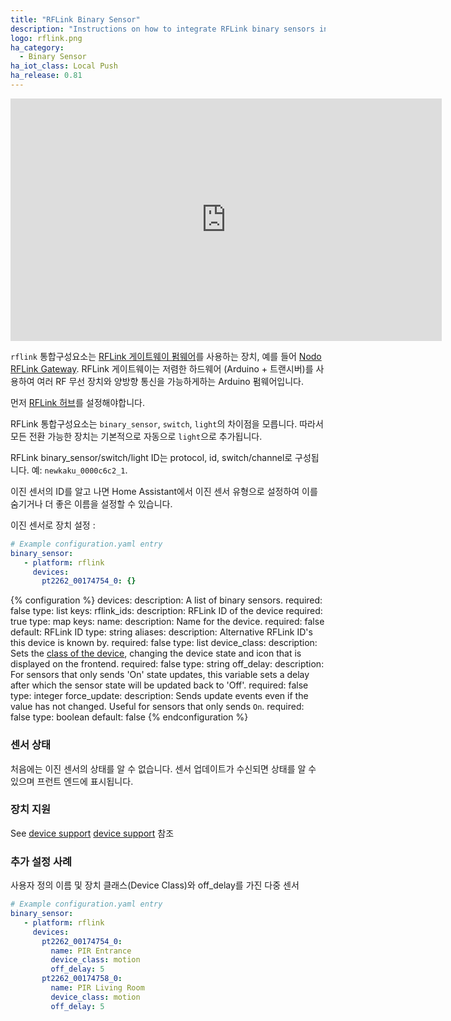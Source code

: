 ```yaml
---
title: "RFLink Binary Sensor"
description: "Instructions on how to integrate RFLink binary sensors into Home Assistant."
logo: rflink.png
ha_category:
  - Binary Sensor
ha_iot_class: Local Push
ha_release: 0.81
---
```


<iframe width="690" height="388" src="https://www.youtube.com/embed/yR_o82oZADQ" frameborder="0" allow="accelerometer; autoplay; encrypted-media; gyroscope; picture-in-picture" allowfullscreen></iframe>

`rflink` 통합구성요소는 [RFLink 게이트웨이 펌웨어](http://www.nemcon.nl/blog2/)를 사용하는 장치, 예를 들어 [Nodo RFLink Gateway](https://www.nodo-shop.nl/nl/21-rflink-gateway). RFLink 게이트웨이는 저렴한 하드웨어 (Arduino + 트랜시버)를 사용하여 여러 RF 무선 장치와 양방향 통신을 가능하게하는 Arduino 펌웨어입니다.

먼저 [RFLink 허브](/integrations/rflink/)를 설정해야합니다.

RFLink 통합구성요소는 `binary_sensor`, `switch`, `light`의 차이점을 모릅니다. 따라서 모든 전환 가능한 장치는 기본적으로 자동으로 `light`으로 추가됩니다.

RFLink binary_sensor/switch/light ID는 protocol, id, switch/channel로 구성됩니다. 예: `newkaku_0000c6c2_1`.

이진 센서의 ID를 알고 나면 Home Assistant에서 이진 센서 유형으로 설정하여 이를 숨기거나 더 좋은 이름을 설정할 수 있습니다.

이진 센서로 장치 설정 :

```yaml
# Example configuration.yaml entry
binary_sensor:
   - platform: rflink
     devices:
       pt2262_00174754_0: {}
```

{% configuration %}
devices:
  description: A list of binary sensors.
  required: false
  type: list
  keys:
    rflink_ids:
      description: RFLink ID of the device
      required: true
      type: map
      keys:
        name:
          description: Name for the device.
          required: false
          default: RFLink ID
          type: string
        aliases:
          description: Alternative RFLink ID's this device is known by.
          required: false
          type: list
        device_class:
          description: Sets the [class of the device](/integrations/binary_sensor/), changing the device state and icon that is displayed on the frontend.
          required: false
          type: string
        off_delay:
          description: For sensors that only sends 'On' state updates, this variable sets a delay after which the sensor state will be updated back to 'Off'.
          required: false
          type: integer
        force_update:
          description: Sends update events even if the value has not changed. Useful for sensors that only sends `On`.
          required: false
          type: boolean
          default: false
{% endconfiguration %}

### 센서 상태

처음에는 이진 센서의 상태를 알 수 없습니다. 센서 업데이트가 수신되면 상태를 알 수 있으며 프런트 엔드에 표시됩니다.

### 장치 지원

See [device support](/integrations/rflink/#device-support)
[device support](/integrations/rflink/#device-support) 참조

### 추가 설정 사례

사용자 정의 이름 및 장치 클래스(Device Class)와 off_delay를 가진 다중 센서

```yaml
# Example configuration.yaml entry
binary_sensor:
   - platform: rflink
     devices:
       pt2262_00174754_0:
         name: PIR Entrance
         device_class: motion
         off_delay: 5
       pt2262_00174758_0:
         name: PIR Living Room
         device_class: motion
         off_delay: 5
```
